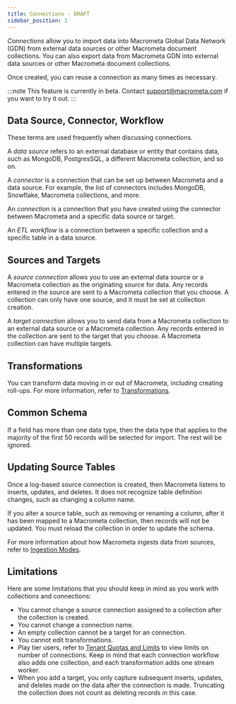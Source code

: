 ```yaml
---
title: Connections - DRAFT
sidebar_position: 1
---
```


_Connections_ allow you to import data into Macrometa Global Data Network (GDN) from external data sources or other Macrometa document collections. You can also export data from Macrometa GDN into external data sources or other Macrometa document collections.

Once created, you can reuse a connection as many times as necessary.

:::note
This feature is currently in beta. Contact support@macrometa.com if you want to try it out.
:::

## Data Source, Connector, Workflow

These terms are used frequently when discussing connections.

A _data source_ refers to an external database or entity that contains data, such as MongoDB, PostgresSQL, a different Macrometa collection, and so on.

A _connector_ is a connection that can be set up between Macrometa and a data source. For example, the list of connectors includes MongoDB, Snowflake, Macrometa collections, and more.

An _connection_ is a connection that you have created using the connector between Macrometa and a specific data source or target.

An _ETL workflow_ is a connection between a specific collection and a specific table in a data source.

## Sources and Targets

A _source connection_ allows you to use an external data source or a Macrometa collection as the originating source for data. Any records entered in the source are sent to a Macrometa collection that you choose. A collection can only have one source, and it must be set at collection creation.

A _target connection_ allows you to send data from a Macrometa collection to an external data source or a Macrometa collection. Any records entered in the collection are sent to the target that you choose. A Macrometa collection can have multiple targets.

## Transformations

You can transform data moving in or out of Macrometa, including creating roll-ups. For more information, refer to [Transformations](./transformations).

## Common Schema

If a field has more than one data type, then the data type that applies to the majority of the first 50 records will be selected for import. The rest will be ignored.

## Updating Source Tables

Once a log-based source connection is created, then Macrometa listens to inserts, updates, and deletes. It does not recognize table definition changes, such as changing a column name.

If you alter a source table, such as removing or renaming a column, after it has been mapped to a Macrometa collection, then records will not be updated. You must reload the collection in order to update the schema.

For more information about how Macrometa ingests data from sources, refer to [Ingestion Modes](ingestion-modes.md).

## Limitations

Here are some limitations that you should keep in mind as you work with collections and connections:

- You cannot change a source connection assigned to a collection after the collection is created.
- You cannot change a connection name.
- An empty collection cannot be a target for an connection.
- You cannot edit transformations.
- Play tier users, refer to [Tenant Quotas and Limits](../references/quotas) to view limits on number of connections. Keep in mind that each connection workflow also adds one collection, and each transformation adds one stream worker.
- When you add a target, you only capture subsequent inserts, updates, and deletes made on the data after the connection is made. Truncating the collection does not count as deleting records in this case.
